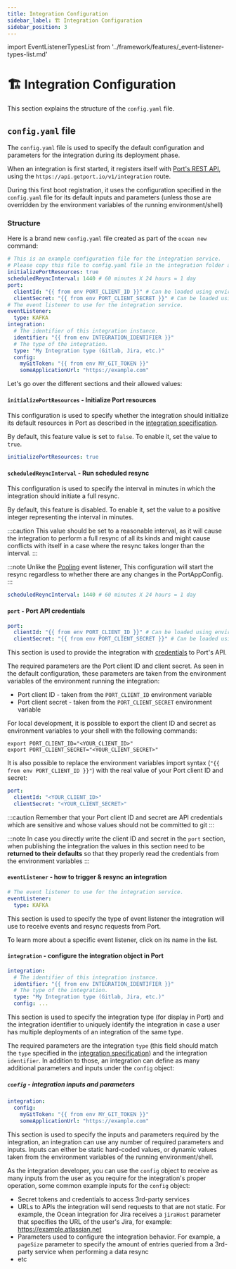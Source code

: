 ```yaml
---
title: Integration Configuration
sidebar_label: 🏗️ Integration Configuration
sidebar_position: 3
---
```


import EventListenerTypesList from '../framework/features/\_event-listener-types-list.md'

# 🏗️ Integration Configuration

This section explains the structure of the `config.yaml` file.

## `config.yaml` file

The `config.yaml` file is used to specify the default configuration and parameters for the integration during its deployment phase.

When an integration is first started, it registers itself with [Port's REST API](https://api.getport.io/static/index.html#/Integrations/post_v1_integration), using the `https://api.getport.io/v1/integration` route.

During this first boot registration, it uses the configuration specified in the `config.yaml` file for its default inputs and parameters (unless those are overridden by the environment variables of the running environment/shell)

### Structure

Here is a brand new `config.yaml` file created as part of the `ocean new` command:

```yaml showLineNumbers
# This is an example configuration file for the integration service.
# Please copy this file to config.yaml file in the integration folder and edit it to your needs.
initializePortResources: true
scheduledReyncInterval: 1440 # 60 minutes X 24 hours = 1 day
port:
  clientId: "{{ from env PORT_CLIENT_ID }}" # Can be loaded using environment variable: PORT_CLIENT_ID
  clientSecret: "{{ from env PORT_CLIENT_SECRET }}" # Can be loaded using environment variable: PORT_CLIENT_SECRET
# The event listener to use for the integration service.
eventListener:
  type: KAFKA
integration:
  # The identifier of this integration instance.
  identifier: "{{ from env INTEGRATION_IDENTIFIER }}"
  # The type of the integration.
  type: "My Integration type (Gitlab, Jira, etc.)"
  config:
    myGitToken: "{{ from env MY_GIT_TOKEN }}"
    someApplicationUrl: "https://example.com"
```

Let's go over the different sections and their allowed values:

#### `initializePortResources` - Initialize Port resources

This configuration is used to specify whether the integration should initialize its default resources in Port as 
described in the [integration specification](./integration-spec-and-default-resources.md#default-resources).

By default, this feature value is set to `false`. To enable it, set the value to `true`.

```yaml showLineNumbers
initializePortResources: true
```

#### `scheduledReyncInterval` - Run scheduled resync

This configuration is used to specify the interval in minutes in which the integration should initiate a full resync.

By default, this feature is disabled. To enable it, set the value to a positive integer representing the interval in
minutes.

:::caution
This value should be set to a reasonable interval, as it will cause the integration to perform a full resync of all its
kinds and might cause conflicts with itself in a case where the resync takes longer than the interval.
:::

:::note
Unlike the [Pooling](../framework/features/event-listener.md#polling) event listener, This configuration will start the resync regardless to
whether there are any changes in the PortAppConfig.
:::

```yaml showLineNumbers
scheduledReyncInterval: 1440 # 60 minutes X 24 hours = 1 day
```

#### `port` - Port API credentials

```yaml showLineNumbers
port:
  clientId: "{{ from env PORT_CLIENT_ID }}" # Can be loaded using environment variable: PORT_CLIENT_ID
  clientSecret: "{{ from env PORT_CLIENT_SECRET }}" # Can be loaded using environment variable: PORT_CLIENT_SECRET
```

This section is used to provide the integration with [credentials](https://docs.getport.io/build-your-software-catalog/sync-data-to-catalog/api/#find-your-port-credentials) to Port's API.

The required parameters are the Port client ID and client secret. As seen in the default configuration, these parameters are taken from the environment variables of the environment running the integration:

- Port client ID - taken from the `PORT_CLIENT_ID` environment variable
- Port client secret - taken from the `PORT_CLIENT_SECRET` environment variable

For local development, it is possible to export the client ID and secret as environment variables to your shell with the following commands:

```shell showLineNumbers
export PORT_CLIENT_ID="<YOUR_CLIENT_ID>"
export PORT_CLIENT_SECRET="<YOUR_CLIENT_SECRET>"
```

It is also possible to replace the environment variables import syntax (`"{{ from env PORT_CLIENT_ID }}"`) with the real value of your Port client ID and secret:

```yaml showLineNumbers
port:
  clientId: "<YOUR_CLIENT_ID>"
  clientSecret: "<YOUR_CLIENT_SECRET>"
```

:::caution
Remember that your Port client ID and secret are API credentials which are sensitive and whose values should not be committed to git
:::

:::note
In case you directly write the client ID and secret in the `port` section, when publishing the integration the values in this section need to be **returned to their defaults** so that they properly read the credentials from the environment variables
:::

#### `eventListener` - how to trigger & resync an integration

```yaml showLineNumbers
# The event listener to use for the integration service.
eventListener:
  type: KAFKA
```

This section is used to specify the type of event listener the integration will use to receive events and resync requests from Port.

<EventListenerTypesList/>

To learn more about a specific event listener, click on its name in the list.

#### `integration` - configure the integration object in Port

```yaml showLineNumbers
integration:
  # The identifier of this integration instance.
  identifier: "{{ from env INTEGRATION_IDENTIFIER }}"
  # The type of the integration.
  type: "My Integration type (Gitlab, Jira, etc.)"
  config: ...
```

This section is used to specify the integration type (for display in Port) and the integration identifier to uniquely identify the integration in case a user has multiple deployments of an integration of the same type.

The required parameters are the integration `type` (this field should match the `type` specified in the [integration specification](./integration-spec-and-default-resources.md#specyaml-file)) and the integration `identifier`. In addition to those, an integration can define as many additional parameters and inputs under the `config` object:

##### `config` - integration inputs and parameters

```yaml showLineNumbers
integration:
  config:
    myGitToken: "{{ from env MY_GIT_TOKEN }}"
    someApplicationUrl: "https://example.com"
```

This section is used to specify the inputs and parameters required by the integration, an integration can use any number of required parameters and inputs. Inputs can either be static hard-coded values, or dynamic values taken from the environment variables of the running environment/shell.

As the integration developer, you can use the `config` object to receive as many inputs from the user as you require for the integration's proper operation, some common example inputs for the `config` object:

- Secret tokens and credentials to access 3rd-party services
- URLs to APIs the integration will send requests to that are not static. For example, the Ocean integration for Jira receives a `jiraHost` parameter that specifies the URL of the user's Jira, for example: https://example.atlassian.net
- Parameters used to configure the integration behavior. For example, a `pageSize` parameter to specify the amount of entries queried from a 3rd-party service when performing a data resync
- etc
